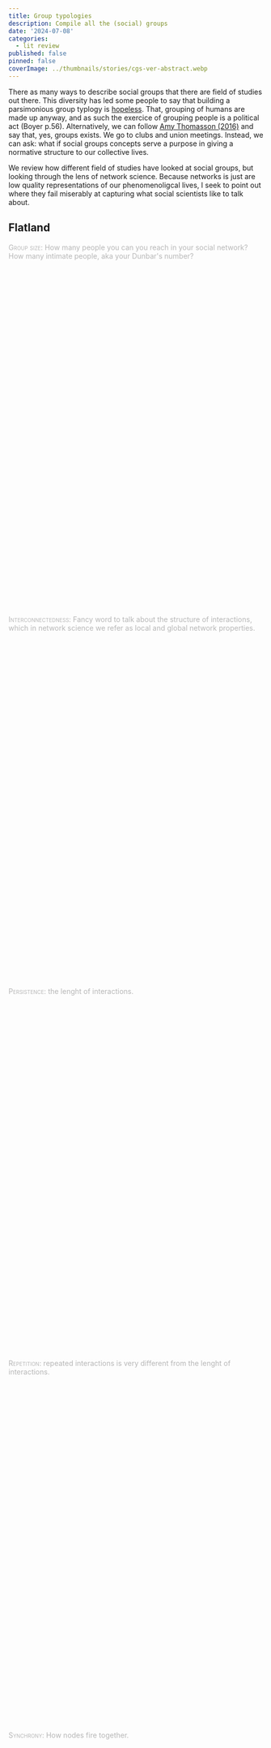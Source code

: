 ```yaml
---
title: Group typologies
description: Compile all the (social) groups
date: '2024-07-08'
categories:
  - lit review
published: false
pinned: false
coverImage: ../thumbnails/stories/cgs-ver-abstract.webp
---
```

<script>
  
 	import { scaleLinear } from 'd3-scale';
  import FlickeringNetwork from '$lib/components/networks/FlickeringNetwork.svelte';
  import PersistenceNetwork from '$lib/components/networks/PersistenceNetwork.svelte';
  import ScatterPlot from '$lib/components/networks/ScatterPlot.svelte';
  import BoundariesNetwork from '$lib/components/networks/BoundariesNetwork.svelte';
  import SimpleNetwork from '$lib/components/networks/SimpleNetwork.svelte';
  import Scrolly from "$lib/components/helpers/Scrolly.svelte"
  
  let currentStep = 0;

	const coords = [
		{ x: 0,   y: 134, r:10, i:0, type: "red" },
		{ x: 43,  y: -33, r:10, i:1, type: "green"},
		{ x: 87,  y: -87, r:10, i:2, type: "green" },
		{ x: -23, y: 78,  r:10, i:3, type: "red" },
		{ x: -85, y: 0,   r:10, i:4, type: "red"},
		{ x: 104, y: 32,  r:10, i:5, type: "red" }
	];

  const edges = [
      { s: 0, t: 3 },
      { s: 1, t: 4 },
      { s: 1, t: 2 },
      { s: 4, t: 3 },
      { s: 3, t: 5 },
      { s: 4, t: 5 },
      { s: 1, t: 5 }
  ];

	let width = 300;
	let height = 400;
</script>

There as many ways to describe social groups that there are field of studies out there. This diversity has led some people to say that building a parsimonious group typlogy is <a href="https://www.researchgate.net/publication/315973440_What_are_social_groups_Their_metaphysics_and_how_to_classify_them">hopeless</a>. That, grouping of humans are made up  anyway, and as such the exercice of grouping people is a political act (Boyer p.56). Alternatively, we can follow <a href="https://doi.org/10.1007%2Fs11229-016-1185-y">Amy Thomasson (2016)</a> and say that, yes, groups exists. We go to clubs and union meetings. Instead, we can ask: what if social groups concepts serve a purpose in giving a normative structure to our collective lives. 

We review how different field of studies have looked at social groups, but looking through the lens of network science. Because networks is just are low quality representations of our phenomenoligcal lives, I seek to point out where they fail miserably at capturing what social scientists like to talk about. 

## Flatland

<section>
	<div class="steps">
		<Scrolly bind:value={currentStep}>
        <!-- PAIRWISE STRUCTURE -->
        <div class='step' class:active={currentStep === 0}>
          <div class="margin-note ">
            <ScatterPlot {coords} width={400} height={400} />
          </div>
          <p><span class="small">Group size</span>: How many people you can you reach in your social network? How many intimate people, aka your Dunbar's number?</p>
        </div>
        <div class='step' class:active={currentStep === 1}>
        <div class="margin-note ">
          <SimpleNetwork {coords} {edges} width={400} height={400} />
        </div>
        <p><span class="small">Interconnectedness</span>: Fancy word to talk about the structure of interactions, which in network science we refer as local and global network properties.
        </p>
        </div>
        <!-- PAIRWISE DYNAMICS -->
        <div class='step' class:active={currentStep === 2}>
        <div class="margin-note ">
          <PersistenceNetwork {coords} {edges} width={400} height={400} />
        </div>
          <p><span class="small">Persistence</span>: the lenght of interactions.</p>
        </div>
        <div class='step' class:active={currentStep === 3}>
        <p><span class="small">Repetition</span>: repeated interactions is very different from the lenght of interactions.</p>          
        </div>
        <div class='step' class:active={currentStep === 4}>
        <p><span class="small">Synchrony</span>: How nodes fire together.</p>
        <div class="margin-note ">
          <FlickeringNetwork {coords} {edges} width={400} height={400} />
        </div>
        </div>
        <div class='step' class:active={currentStep === 5}>
        <p><span class="small">Differentiation</span>: How components of the systems have different (functional) roles.</p>
        </div>
        <div class='step' class:active={currentStep === 6}>
        <div class="margin-note ">
          <BoundariesNetwork {coords} {edges} width={400} height={400} />
        </div>
        <p><span class="small">Boundaries</span>: Porosity of what comes in and out of a group.</p>
        </div>
        <!-- #########################
             #  INTENTIONALITY LAYER #
             ######################### -->
        <hr style="margin-bottom: 3vh; width: 70vw;">
        <details class="rabbit-hole">
        <summary>+ <span class="small">cultural intentionality layer</span></summary>
        Wait, why? What is happening. Welcome to the philosophical rabbit hole. As with indigenous land, we are listening to philosophers and qualitative scientists and recognizing that networks lack something deep and important; lets call it intentionality (see <a href="https://plato.stanford.edu/entries/phenomenology/">phenomenology</a> entry on Stanford Encyclopedia of Philosophy if you are in the mood. You have still time to close that window if you wish). 
        <br><br>
        Intentionality is hidden from mere mortal eyes. It is this "thing" (process? active inference? <em>res cogitans</em>? Yes, why not go all the way to Descartes. This is all the stuff after all) that we cannot get rid of in our Western ontology. <del>This sensation that we are special snowflake</del> We embrace that the idea that there is somethig to explain; that intentionality matters when it comes to explain the reducibility of groups to individuals. That is, the age old question of whether groups have, somehow, some existence that is "more" than the sum of individuals.
        <br><br>
        In practice, this means we need something more than the structure and dynamics of networks to explain human social groups. For now, this take the form of concepts from qualitative sciences that we assume, someho, emerge from our social networks.
        <br><br>
        <details class="rabbit-hole" style="margin-bottom: 3vh">
        <summary>Intentionality is cultural</summary>
        However, we won't give it all to philosophers. We are claiming that this intentionality is not that universal thing that exists beyond culture. Adopting a cultural evolutionist stance, we claim that intentionality as been enculturated, as the rest of our (human) biology (CITE Boyd & Richerson, Henrich, Laland, and the rest of the gang). As such, the hard problem is to provide a natural history of our intentionality, not that our <em>res cogitans</em> is somehow of a different kind than the rest of the natural world. See Tomesello (all of his works) for what I mean by a natural history of X.
        </details>
        </details>
        <!-- #########################
             #  INTENTIONALITY LAYER #
             ######################### -->
        <div class='step' class:active={currentStep === 7}>
        <div class="margin-note ">
          <SimpleNetwork {coords} {edges} width={400} height={400} />
        </div>
        <p><span class="small">Institutional strength & formalism</span>: institutions are group-level behaviors or beliefs that shape individual lives. These are higher-order interactions in the sense that this is a dynamics that involve groups. A group that experience <em>institutionalization</em> is a group that exhibit stronger, more formal institutions. It lives in a 2D plane because I do not want to claim that informal norms are less "strong".</p>
        </div>
        <div class='step' class:active={currentStep === 8}>
        <p><span class="small">Collective Intentionality</span>: Aboutness of groups, which might or might not be aligned with that of individuals.</p>        
        </div>
        <div class='step' class:active={currentStep === 9}>
        <div class="margin-note ">
          <SimpleNetwork {coords} {edges} width={400} height={400} />
        </div>
        <p><span class="small">Cognitive diversity</span>: Related to differentiation, but not reducible to it. We define cognitive diversity as sets of sociotechnical expertises and know-hows that interact in a way that is more than the sum of its part. This is the secret sauce of teams that are (actively?) driven by a shared goal.</p>
        </div>
        <div class='step' class:active={currentStep === 10}>
        <p><span class="small">Presence (experimental)</span>: Most of what I discussed about is derived from some literature. Here I am making this up to distinguish face-to-face from impersonal interactions. With impersonal interactions, I summon the idea of "presence in absence" (I think this is from Heidegger, but shhh). Some people (aka Searle) call that the "we-" attitude (that is in the mind of the beholder).</p>
        </div>
    </Scrolly>
  </div>
</section>

## Embracing diversity

### Anthropology

Anthropologists are interested in the structure and dynamics of kinship groups. Kinships are social groups that comprise sets of related individuals and exhibit a number of kin-based institutions, or social norms. Those institutions cut across all aspects of human lives---regulating marriages, descent, post-marital residence, family organizations and governance---making humans a deeply cultural species.

With kinship groups, there is a clear distinction between in-groups and out-groups, with ethnic markers being easily recognized by related groups. Within groups, there are clear rules about interactions that are intersect with age and sex. 

Kin-based institutions are still predominant in the world. In many countries, marrying your cousins is not taboo, elders still play important role in decision-taking, kins are allowed to police your kids' behaviors, and it is totally fine to promote your network's collective success whenever possible. All of this characterized kin-based psychology, as explored by Henrich (2020, p.37). As such, one can measure the kinship intensity of a society, with respect to what is known from tradition societies.

Anthropologists typically study <span class="small">small-ish</span> networks (compared to what is possible with modern institutions). Their networks exhibit <span class="small">persistent</span> pairwise (across individuals) and higher-order links (households, clans, federation). With the mix of <span class="small">repetition</span> and <span class="small">small size networks</span>, it is thought that indirect reciprocity can play a key role in determining the shape and dynamics of the social networks. Kinship networks have clear and explicit rules about <span class="small">boundaries</span>, that is, whose in and whose out, as well as norms that are specific to each group. Their networks are less <span class="small">stratified</span> than what is possible since the industrial revolution, potentially making governance more <span class="small">aligned</span> with individual's intentionalities.

Although it is depend on the time and place, it is not rare than tribes are at war, promoting strong <span class="small">boundaries</span>. This has many consequences, such as maintaining low within-group cultural variations, while increase between group variations. Given their governance type that is, and the number of rituals promoting synchrony, we assume that kinship's collective intentionalities ought to be more <span class="small">aligned</span> with the individuals. 

### Sociology

Sociologists are generally interested in the ways in which individuals are shaped by modern institutions, leading to all sorts of WEIRD behaviors such as suicidal epidemics and work ethics. They are interested in what happens to individuals in larger groups, that include more <span class="small">formal</span> institutions such as Western schooling systems and big religion. 

Like anthropology, sociologists have turned their gaze back on our scientific institutions. They are interested in the scientific enterprise as a WEIRD voluntary organization that has specific patterns in interconnectedness that ought to be based on shared scientific interests over kinships. They discs the emergence of formal and informal norms such as peer review, respecting big man with many citations, traveling for conferences, diminishing the values of paid works over passions, and so on.

<style>
  .small {
  font-variant: small-caps;
  }

  .rabbit-hole {
    font-size: 16px
  }

  :global(del) {
    background-color:  rgba(255, 255, 255, 0);
    color: var(--text-3-dark);
  }

  .margin-note {
      width: 200px; 
      float: right; 
      margin-left: 20px;
      margin-right: -220px;
      position: relative;
      top: 0; 
  }

	.chart {
		width: 100%;
		max-width: 500px;
		margin: 0 auto;
	}

	svg {
		position: relative;
		width: 100%;
		height: 200px;
	}

  @keyframes flicker {
		0% { opacity: 1; }
		50% { opacity: 0; }
		100% { opacity: 1; }
	}
	
	.flicker {
		animation: flicker infinite;
	}

  /* Scrollytelling stuff */

  .step {
      height: 18vh;
      opacity: 0.3;
  }

  .step.active {
      opacity: 1;
  }

  section {
      position: relative;
  }

  .steps {
      position: relative;
      z-index: 2;
  }

  .sticky {
      position: sticky;
      margin-top: 30px;
      height: 90vh;
      top: 5vh; /* (100vh - 90vh) / 2 */
      z-index: 1;
      margin-bottom: 1rem;
      /* width: 100px;  Set the width to a fixed value */
      float: right;  /* Align the image to the right */
  }

  .reference-step {
      position: fixed;
      bottom: 0;
      right: 0;
      padding: 1rem;
  }
  
  
</style>